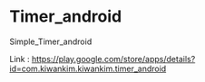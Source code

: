 # Timer_android
Simple_Timer_android

Link : https://play.google.com/store/apps/details?id=com.kiwankim.kiwankim.timer_android
